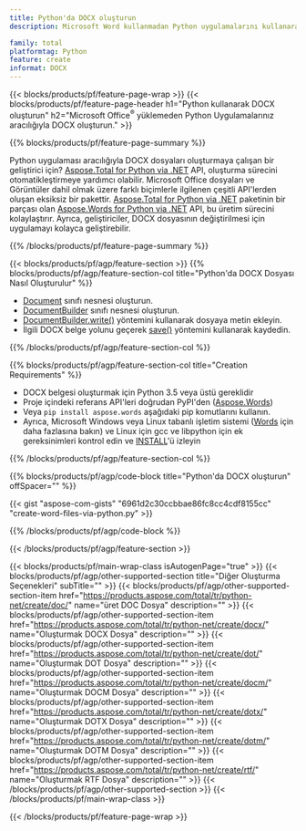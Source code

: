 ```yaml
---
title: Python'da DOCX oluşturun
description: Microsoft Word kullanmadan Python uygulamalarını kullanarak DOCX dosyası oluşturun. 

family: total
platformtag: Python
feature: create
informat: DOCX
---
```

{{< blocks/products/pf/feature-page-wrap >}}
{{< blocks/products/pf/feature-page-header h1="Python kullanarak DOCX oluşturun" h2="Microsoft Office<sup>&reg;</sup> yüklemeden Python Uygulamalarınız aracılığıyla DOCX oluşturun." >}}

{{% blocks/products/pf/feature-page-summary %}}

Python uygulaması aracılığıyla DOCX dosyaları oluşturmaya çalışan bir geliştirici için? [Aspose.Total for Python via .NET](https://products.aspose.com/total/python-net/) API, oluşturma sürecini otomatikleştirmeye yardımcı olabilir. Microsoft Office dosyaları ve Görüntüler dahil olmak üzere farklı biçimlerle ilgilenen çeşitli API'lerden oluşan eksiksiz bir pakettir. [Aspose.Total for Python via .NET](https://products.aspose.com/total/python-net/) paketinin bir parçası olan [Aspose.Words for Python via .NET](https://products.aspose.com/words/python-net/) API, bu üretim sürecini kolaylaştırır. Ayrıca, geliştiriciler, DOCX dosyasının değiştirilmesi için uygulamayı kolayca geliştirebilir. 

{{% /blocks/products/pf/feature-page-summary %}}

{{< blocks/products/pf/agp/feature-section >}}
{{% blocks/products/pf/agp/feature-section-col title="Python'da DOCX Dosyası Nasıl Oluşturulur" %}}

- [Document](https://reference.aspose.com/words/python-net/aspose.words/document/) sınıfı nesnesi oluşturun.
- [DocumentBuilder](https://reference.aspose.com/words/python-net/aspose.words/documentbuilder/) sınıfı nesnesi oluşturun.
- [DocumentBuilder.write()](https://reference.aspose.com/words/python-net/aspose.words/documentbuilder/write/) yöntemini kullanarak dosyaya metin ekleyin.
- İlgili DOCX belge yolunu geçerek [save()](https://reference.aspose.com/words/python-net/aspose.words/document/save/) yöntemini kullanarak kaydedin.

{{% /blocks/products/pf/agp/feature-section-col %}}

{{% blocks/products/pf/agp/feature-section-col title="Creation Requirements" %}}

- DOCX belgesi oluşturmak için Python 3.5 veya üstü gereklidir
- Proje içindeki referans API'leri doğrudan PyPI'den ([Aspose.Words](https://pypi.org/project/aspose-words/)) 
- Veya ```pip install aspose.words``` aşağıdaki pip komutlarını kullanın. 
- Ayrıca, Microsoft Windows veya Linux tabanlı işletim sistemi ([Words](https://docs.aspose.com/words/python-net/system-requirements/) için daha fazlasına bakın) ve Linux için gcc ve libpython için ek gereksinimleri kontrol edin ve [INSTALL](https://docs.aspose.com/words/python-net/installation/)'ü izleyin 

{{% /blocks/products/pf/agp/feature-section-col %}}

{{% blocks/products/pf/agp/code-block title="Python'da DOCX oluşturun" offSpacer="" %}}

{{< gist "aspose-com-gists" "6961d2c30ccbbae86fc8cc4cdf8155cc" "create-word-files-via-python.py" >}}

{{% /blocks/products/pf/agp/code-block %}}

{{< /blocks/products/pf/agp/feature-section >}}

{{< blocks/products/pf/main-wrap-class isAutogenPage="true" >}}
{{< blocks/products/pf/agp/other-supported-section title="Diğer Oluşturma Seçenekleri" subTitle="" >}}
{{< blocks/products/pf/agp/other-supported-section-item href="https://products.aspose.com/total/tr/python-net/create/doc/" name="üret DOC Dosya" description="" >}}
{{< blocks/products/pf/agp/other-supported-section-item href="https://products.aspose.com/total/tr/python-net/create/docx/" name="Oluşturmak DOCX Dosya" description="" >}}
{{< blocks/products/pf/agp/other-supported-section-item href="https://products.aspose.com/total/tr/python-net/create/dot/" name="Oluşturmak DOT Dosya" description="" >}}
{{< blocks/products/pf/agp/other-supported-section-item href="https://products.aspose.com/total/tr/python-net/create/docm/" name="Oluşturmak DOCM Dosya" description="" >}}
{{< blocks/products/pf/agp/other-supported-section-item href="https://products.aspose.com/total/tr/python-net/create/dotx/" name="Oluşturmak DOTX Dosya" description="" >}}
{{< blocks/products/pf/agp/other-supported-section-item href="https://products.aspose.com/total/tr/python-net/create/dotm/" name="Oluşturmak DOTM Dosya" description="" >}}
{{< blocks/products/pf/agp/other-supported-section-item href="https://products.aspose.com/total/tr/python-net/create/rtf/" name="Oluşturmak RTF Dosya" description="" >}}
{{< /blocks/products/pf/agp/other-supported-section >}}
{{< /blocks/products/pf/main-wrap-class >}}

{{< /blocks/products/pf/feature-page-wrap >}}